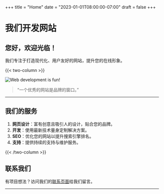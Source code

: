 +++
title = "Home"
date = "2023-01-01T08:00:00-07:00"
draft = false
+++

# 我们开发网站

## 您好，欢迎光临！

我们专注于打造现代化、用户友好的网站，提升您的在线形象。

{{< two-column >}}

![Web development is fun!](/images/website.jpg)
> “一个优秀的网站是品牌的窗口。”

---

## 我们的服务

1. **网页设计**：富有创意且吸引人的设计，贴合您的品牌。  
2. **开发**：使用最新技术量身定制解决方案。  
3. **SEO**：优化您的网站以提升搜索引擎排名。  
4. **支持**：提供持续的支持与维护服务。

{{< /two-column >}}


## 联系我们

有项目想法？访问我们的[联系页面](/contact)给我们留言。

---
